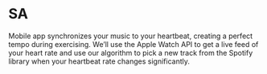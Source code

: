 # SA
Mobile app synchronizes your music to your heartbeat, creating a perfect tempo during exercising. 
We’ll use the Apple Watch API to get a live feed of your heart rate and use our algorithm to pick 
a new track from the Spotify library when your heartbeat rate changes significantly.
